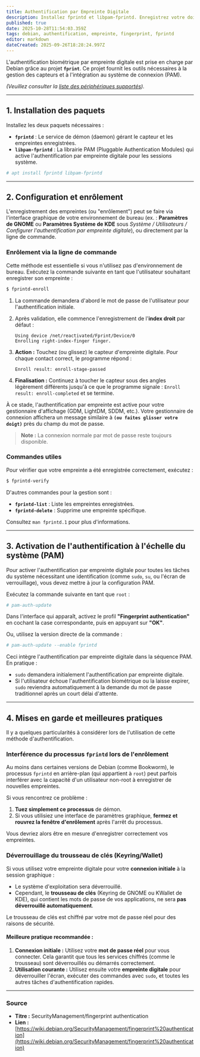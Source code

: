 ```yaml
---
title: Authentification par Empreinte Digitale
description: Installez fprintd et libpam-fprintd. Enregistrez votre doigt (CLI ou GUI). Activez la fonction système avec pam-auth-update. Important : Utilisez le mot de passe pour la connexion initiale afin de déverrouiller le trousseau de clés.
published: true
date: 2025-10-28T11:54:03.359Z
tags: debian, authentification, empreinte, fingerprint, fprintd
editor: markdown
dateCreated: 2025-09-26T18:28:24.997Z
---
```


L'authentification biométrique par empreinte digitale est prise en charge par Debian grâce au projet **`fprint`**. Ce projet fournit les outils nécessaires à la gestion des capteurs et à l'intégration au système de connexion (PAM).

*(Veuillez consulter la [liste des périphériques supportés](https://fprint.freedesktop.org/)).*

-----

## 1\. Installation des paquets

Installez les deux paquets nécessaires :

  * **`fprintd`** : Le service de démon (daemon) gérant le capteur et les empreintes enregistrées.
  * **`libpam-fprintd`** : La librairie PAM (Pluggable Authentication Modules) qui active l'authentification par empreinte digitale pour les sessions système.

<!-- end list -->

```bash
# apt install fprintd libpam-fprintd
```

-----

## 2\. Configuration et enrôlement

L'enregistrement des empreintes (ou "enrôlement") peut se faire via l'interface graphique de votre environnement de bureau (ex. : **Paramètres de GNOME** ou **Paramètres Système de KDE** sous *Système / Utilisateurs / Configurer l'authentification par empreinte digitale*), ou directement par la ligne de commande.

### Enrôlement via la ligne de commande

Cette méthode est essentielle si vous n'utilisez pas d'environnement de bureau. Exécutez la commande suivante en tant que l'utilisateur souhaitant enregistrer son empreinte :

```bash
$ fprintd-enroll
```

1.  La commande demandera d'abord le mot de passe de l'utilisateur pour l'authentification initiale.

2.  Après validation, elle commence l'enregistrement de l'**index droit** par défaut :

    ```
    Using device /net/reactivated/Fprint/Device/0
    Enrolling right-index-finger finger.
    ```

3.  **Action :** Touchez (ou glissez) le capteur d'empreinte digitale. Pour chaque contact correct, le programme répond :

    ```
    Enroll result: enroll-stage-passed
    ```

4.  **Finalisation :** Continuez à toucher le capteur sous des angles légèrement différents jusqu'à ce que le programme signale : `Enroll result: enroll-completed` et se termine.

À ce stade, l'authentification par empreinte est active pour votre gestionnaire d'affichage (GDM, LightDM, SDDM, etc.). Votre gestionnaire de connexion affichera un message similaire à **`(ou faites glisser votre doigt)`** près du champ du mot de passe.

> **Note :** La connexion normale par mot de passe reste toujours disponible.

### Commandes utiles

Pour vérifier que votre empreinte a été enregistrée correctement, exécutez :

```bash
$ fprintd-verify
```

D'autres commandes pour la gestion sont :

  * **`fprintd-list`** : Liste les empreintes enregistrées.
  * **`fprintd-delete`** : Supprime une empreinte spécifique.

Consultez `man fprintd.1` pour plus d'informations.

-----

## 3\. Activation de l'authentification à l'échelle du système (PAM)

Pour activer l'authentification par empreinte digitale pour toutes les tâches du système nécessitant une identification (comme `sudo`, `su`, ou l'écran de verrouillage), vous devez mettre à jour la configuration PAM.

Exécutez la commande suivante en tant que `root` :

```bash
# pam-auth-update
```

Dans l'interface qui apparaît, activez le profil **"Fingerprint authentication"** en cochant la case correspondante, puis en appuyant sur **"OK"**.

Ou, utilisez la version directe de la commande :

```bash
# pam-auth-update --enable fprintd
```

Ceci intègre l'authentification par empreinte digitale dans la séquence PAM. En pratique :

  * `sudo` demandera initialement l'authentification par empreinte digitale.
  * Si l'utilisateur échoue l'authentification biométrique ou la laisse expirer, `sudo` reviendra automatiquement à la demande du mot de passe traditionnel après un court délai d'attente.

-----

## 4\. Mises en garde et meilleures pratiques

Il y a quelques particularités à considérer lors de l'utilisation de cette méthode d'authentification.

### Interférence du processus `fprintd` lors de l'enrôlement

Au moins dans certaines versions de Debian (comme Bookworm), le processus `fprintd` en arrière-plan (qui appartient à `root`) peut parfois interférer avec la capacité d'un utilisateur non-root à enregistrer de nouvelles empreintes.

Si vous rencontrez ce problème :

1.  **Tuez simplement ce processus** de démon.
2.  Si vous utilisiez une interface de paramètres graphique, **fermez et rouvrez la fenêtre d'enrôlement** après l'arrêt du processus.

Vous devriez alors être en mesure d'enregistrer correctement vos empreintes.

### Déverrouillage du trousseau de clés (Keyring/Wallet)

Si vous utilisez votre empreinte digitale pour votre **connexion initiale** à la session graphique :

  * Le système d'exploitation sera déverrouillé.
  * Cependant, le **trousseau de clés** (Keyring de GNOME ou KWallet de KDE), qui contient les mots de passe de vos applications, ne sera **pas déverrouillé automatiquement**.

Le trousseau de clés est chiffré par votre mot de passe réel pour des raisons de sécurité.

#### Meilleure pratique recommandée :

1.  **Connexion initiale :** Utilisez votre **mot de passe réel** pour vous connecter. Cela garantit que tous les services chiffrés (comme le trousseau) sont déverrouillés ou démarrés correctement.
2.  **Utilisation courante :** Utilisez ensuite votre **empreinte digitale** pour déverrouiller l'écran, exécuter des commandes avec `sudo`, et toutes les autres tâches d'authentification rapides.

-----

### Source

  * **Titre :** SecurityManagement/fingerprint authentication
  * **Lien :** [https://wiki.debian.org/SecurityManagement/fingerprint%20authentication](https://wiki.debian.org/SecurityManagement/fingerprint%20authentication)